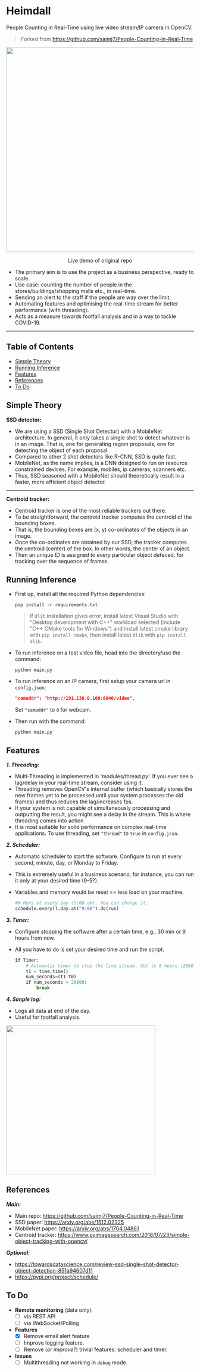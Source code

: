 # Heimdall
People Counting in Real-Time using live video stream/IP camera in OpenCV.

> Forked from https://github.com/saimj7/People-Counting-in-Real-Time


<div align="center">
<img src=https://imgur.com/SaF1kk3.gif" width=550>
<p>Live demo of original repo</p>
</div>

- The primary aim is to use the project as a business perspective, ready to scale.
- Use case: counting the number of people in the stores/buildings/shopping malls etc., in real-time.
- Sending an alert to the staff if the people are way over the limit.
- Automating features and optimising the real-time stream for better performance (with threading).
- Acts as a measure towards footfall analysis and in a way to tackle COVID-19.

--- 

## Table of Contents
* [Simple Theory](#simple-theory)
* [Running Inference](#running-inference)
* [Features](#features)
* [References](#references)
* [To Do](#to-do)

## Simple Theory
**SSD detector:**
- We are using a SSD (Single Shot Detector) with a MobileNet architecture. In general, it only takes a single shot to detect whatever is in an image. That is, one for generating region proposals, one for detecting the object of each proposal. 
- Compared to other 2 shot detectors like R-CNN, SSD is quite fast.
- MobileNet, as the name implies, is a DNN designed to run on resource constrained devices. For example, mobiles, ip cameras, scanners etc.
- Thus, SSD seasoned with a MobileNet should theoretically result in a faster, more efficient object detector.
---
**Centroid tracker:**
- Centroid tracker is one of the most reliable trackers out there.
- To be straightforward, the centroid tracker computes the centroid of the bounding boxes.
- That is, the bounding boxes are (x, y) co-ordinates of the objects in an image. 
- Once the co-ordinates are obtained by our SSD, the tracker computes the centroid (center) of the box. In other words, the center of an object.
- Then an unique ID is assigned to every particular object deteced, for tracking over the sequence of frames.

## Running Inference
- First up, install all the required Python dependencies:
    ```
    pip install -r requirements.txt
    ```
    > If `dlib` installation gives error, install latest Visual Studio with "Desktop development with C++" workload selected (include "C++ CMake tools for Windows") and install latest cmake library with `pip install cmake`, then install latest `dlib` with `pip install dlib`.
- To run inference on a test video file, head into the directory/use the command: 
    ```
    python main.py
    ```
- To run inference on an IP camera, first setup your camera url in `config.json`:

    ```json
    "camaddr": "http://191.138.0.100:8040/video",
    ```
    Set `"camaddr"` to `0` for webcam.
- Then run with the command:
    ```
    python main.py
    ```

## Features
***1. Threading:***
- Multi-Threading is implemented in 'modules/thread.py'. If you ever see a lag/delay in your real-time stream, consider using it.
- Threading removes OpenCV's internal buffer (which basically stores the new frames yet to be processed until your system processes the old frames) and thus reduces the lag/increases fps. 
- If your system is not capable of simultaneously processing and outputting the result, you might see a delay in the stream. This is where threading comes into action.
- It is most suitable for solid performance on complex real-time applications. To use threading, set `"thread"` to `true` in `config.json`.


***2. Scheduler:***
- Automatic scheduler to start the software. Configure to run at every second, minute, day, or Monday to Friday.
- This is extremely useful in a business scenario, for instance, you can run it only at your desired time (9-5?).
- Variables and memory would be reset == less load on your machine.

    ```python
    ## Runs at every day (9:00 am). You can change it.
    schedule.every().day.at("9:00").do(run)
    ```

***3. Timer:***
- Configure stopping the software after a certain time, e.g., 30 min or 9 hours from now.
- All you have to do is set your desired time and run the script.

    ```python
    if Timer:
        # Automatic timer to stop the live stream. Set to 8 hours (28800s).
        t1 = time.time()
        num_seconds=(t1-t0)
        if num_seconds > 28800:
            break
    ```

***4. Simple log:***
- Logs all data at end of the day.
- Useful for footfall analysis.
<img src="https://imgur.com/CV2nCjx.png" width=400>

## References
***Main:***
- Main repo: https://github.com/saimj7/People-Counting-in-Real-Time
- SSD paper: https://arxiv.org/abs/1512.02325
- MobileNet paper: https://arxiv.org/abs/1704.04861
- Centroid tracker: https://www.pyimagesearch.com/2018/07/23/simple-object-tracking-with-opencv/

***Optional:***
- https://towardsdatascience.com/review-ssd-single-shot-detector-object-detection-851a94607d11
- https://pypi.org/project/schedule/

## To Do
- **Remote monitoring** (data only).
    - [ ] via REST API
    - [ ] via WebSocket/Polling
- **Features**
    - [x] Remove email alert feature
    - [ ] Improve logging feature.
    - [ ] Remove (*or improve?*) trivial features: scheduler and timer.
- **Issues**
    - [ ] Multithreading not working in `debug` mode.